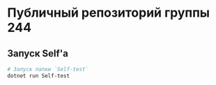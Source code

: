 # Публичный репозиторий группы 244

## Запуск Self'а

```sh
# Запуск папки `Self-test`
dotnet run Self-test
```
